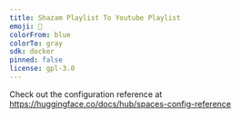 ```yaml
---
title: Shazam Playlist To Youtube Playlist
emoji: 🏢
colorFrom: blue
colorTo: gray
sdk: docker
pinned: false
license: gpl-3.0
---
```


Check out the configuration reference at https://huggingface.co/docs/hub/spaces-config-reference
